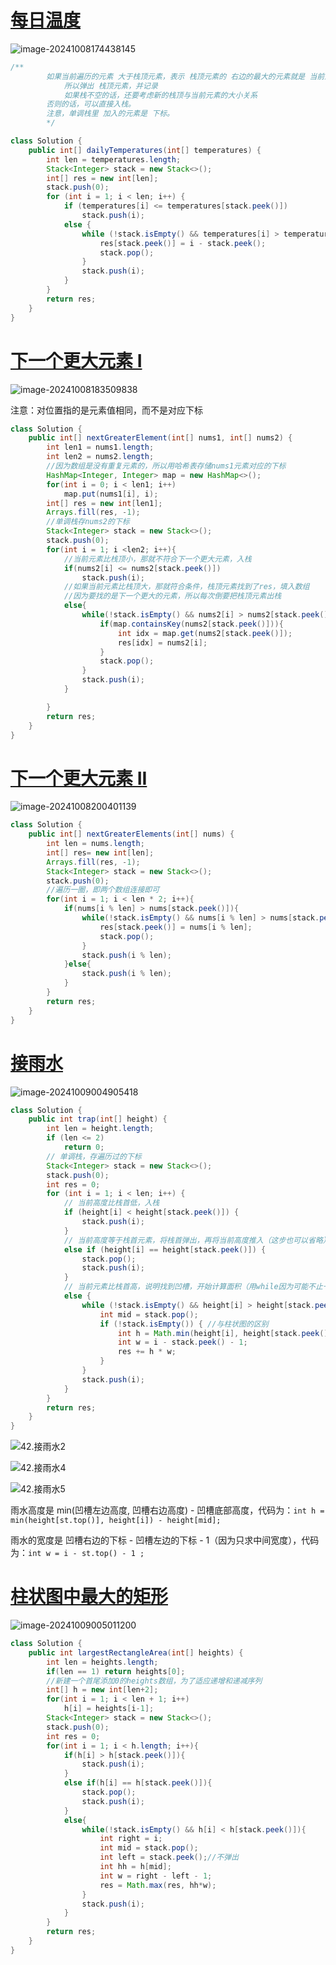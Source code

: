 # [每日温度](https://leetcode.cn/problems/daily-temperatures/)

![image-20241008174438145](单调栈.assets/image-20241008174438145.png)

```java
/**
        如果当前遍历的元素 大于栈顶元素，表示 栈顶元素的 右边的最大的元素就是 当前遍历的元素，
        	所以弹出 栈顶元素，并记录
        	如果栈不空的话，还要考虑新的栈顶与当前元素的大小关系
        否则的话，可以直接入栈。
        注意，单调栈里 加入的元素是 下标。
        */
```

```java
class Solution {
    public int[] dailyTemperatures(int[] temperatures) {
        int len = temperatures.length;
        Stack<Integer> stack = new Stack<>();
        int[] res = new int[len];
        stack.push(0);
        for (int i = 1; i < len; i++) {
            if (temperatures[i] <= temperatures[stack.peek()])
                stack.push(i);
            else {
                while (!stack.isEmpty() && temperatures[i] > temperatures[stack.peek()]) {
                    res[stack.peek()] = i - stack.peek();
                    stack.pop();
                }
                stack.push(i);
            }
        }
        return res;
    }
}
```



# [下一个更大元素 I](https://leetcode.cn/problems/next-greater-element-i/)

![image-20241008183509838](单调栈.assets/image-20241008183509838.png)

注意：对位置指的是元素值相同，而不是对应下标

```java
class Solution {
    public int[] nextGreaterElement(int[] nums1, int[] nums2) {
        int len1 = nums1.length;
        int len2 = nums2.length;
        //因为数组是没有重复元素的，所以用哈希表存储nums1元素对应的下标
        HashMap<Integer, Integer> map = new HashMap<>();
        for(int i = 0; i < len1; i++)
            map.put(nums1[i], i);
        int[] res = new int[len1];
        Arrays.fill(res, -1);
        //单调栈存nums2的下标
        Stack<Integer> stack = new Stack<>();
        stack.push(0);
        for(int i = 1; i <len2; i++){
            //当前元素比栈顶小，那就不符合下一个更大元素，入栈
            if(nums2[i] <= nums2[stack.peek()])
                stack.push(i);
            //如果当前元素比栈顶大，那就符合条件，栈顶元素找到了res，填入数组
            //因为要找的是下一个更大的元素，所以每次倒要把栈顶元素出栈
            else{
                while(!stack.isEmpty() && nums2[i] > nums2[stack.peek()]){
                    if(map.containsKey(nums2[stack.peek()])){
                        int idx = map.get(nums2[stack.peek()]);
                        res[idx] = nums2[i];
                    }
                    stack.pop();
                }
                stack.push(i);
            }

        }
        return res;
    }
}
```



# [下一个更大元素 II](https://leetcode.cn/problems/next-greater-element-ii/)

![image-20241008200401139](单调栈.assets/image-20241008200401139.png)

```java
class Solution {
    public int[] nextGreaterElements(int[] nums) {
        int len = nums.length;
        int[] res= new int[len];
        Arrays.fill(res, -1);
        Stack<Integer> stack = new Stack<>();
        stack.push(0);
        //遍历一圈，即两个数组连接即可
        for(int i = 1; i < len * 2; i++){
            if(nums[i % len] > nums[stack.peek()]){
                while(!stack.isEmpty() && nums[i % len] > nums[stack.peek()]){
                    res[stack.peek()] = nums[i % len];
                    stack.pop();
                }
                stack.push(i % len);
            }else{
                stack.push(i % len);
            }
        }
        return res;
    }
}
```



# [接雨水](https://leetcode.cn/problems/trapping-rain-water/)

![image-20241009004905418](单调栈.assets/image-20241009004905418.png)

```java
class Solution {
    public int trap(int[] height) {
        int len = height.length;
        if (len <= 2)
            return 0;
        // 单调栈，存遍历过的下标
        Stack<Integer> stack = new Stack<>();
        stack.push(0);
        int res = 0;
        for (int i = 1; i < len; i++) {
            // 当前高度比栈首低，入栈
            if (height[i] < height[stack.peek()]) {
                stack.push(i);
            }
            // 当前高度等于栈首元素，将栈首弹出，再将当前高度推入（这步也可以省略）
            else if (height[i] == height[stack.peek()]) {
                stack.pop();
                stack.push(i);
            }
            // 当前元素比栈首高，说明找到凹槽，开始计算面积（用while因为可能不止一个凹槽）
            else {
                while (!stack.isEmpty() && height[i] > height[stack.peek()]) {
                    int mid = stack.pop();
                    if (!stack.isEmpty()) {	//与柱状图的区别
                        int h = Math.min(height[i], height[stack.peek()]) - height[mid];
                        int w = i - stack.peek() - 1;
                        res += h * w;
                    }
                }
                stack.push(i);
            }
        }
        return res;
    }
}
```

![42.接雨水2](https://code-thinking-1253855093.file.myqcloud.com/pics/20210223092629946.png)

![42.接雨水4](https://code-thinking-1253855093.file.myqcloud.com/pics/2021022309321229.png)

![42.接雨水5](https://code-thinking-1253855093.file.myqcloud.com/pics/20210223094619398.png)

雨水高度是 min(凹槽左边高度, 凹槽右边高度) - 凹槽底部高度，代码为：`int h = min(height[st.top()], height[i]) - height[mid];`

雨水的宽度是 凹槽右边的下标 - 凹槽左边的下标 - 1（因为只求中间宽度），代码为：`int w = i - st.top() - 1 ;`

# [柱状图中最大的矩形](https://leetcode.cn/problems/largest-rectangle-in-histogram/)

![image-20241009005011200](单调栈.assets/image-20241009005011200.png)

```java
class Solution {
    public int largestRectangleArea(int[] heights) {
        int len = heights.length;
        if(len == 1) return heights[0];
        //新建一个首尾添加0的heights数组，为了适应递增和递减序列
        int[] h = new int[len+2];
        for(int i = 1; i < len + 1; i++)
            h[i] = heights[i-1];
        Stack<Integer> stack = new Stack<>();
        stack.push(0);
        int res = 0;
        for(int i = 1; i < h.length; i++){
            if(h[i] > h[stack.peek()]){
                stack.push(i);
            }
            else if(h[i] == h[stack.peek()]){
                stack.pop();
                stack.push(i);
            }
            else{
                while(!stack.isEmpty() && h[i] < h[stack.peek()]){
                    int right = i;
                    int mid = stack.pop();
                    int left = stack.peek();//不弹出
                    int hh = h[mid];
                    int w = right - left - 1;
                    res = Math.max(res, hh*w);
                }
                stack.push(i);
            }
        }
        return res;
    }
}
```

